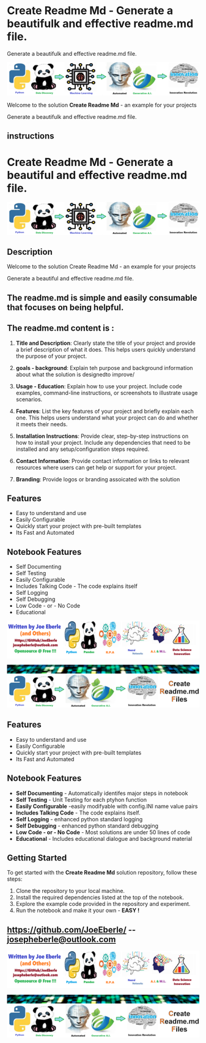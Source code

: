 
# Create Readme Md - Generate a beautifulk and effective readme.md file.
Generate a beautifulk and effective readme.md file.

![Image image_filename](code.png)

Welcome to the solution **Create Readme Md** - an example for your projects

Generate a beautifulk and effective readme.md file.
## instructions 
# Create Readme Md - Generate a beautiful  and effective readme.md file.

![Code Logo](code.png)
## Description

Welcome to the solution Create Readme Md - an example for your projects

Generate a beautiful  and effective readme.md file.

## The readme.md is simple and easily consumable that focuses on being helpful. 

## The readme.md content is :

1. **Title and Description**: Clearly state the title of your project and provide a brief description of what it does. This helps users quickly understand the purpose of your project.

2. **goals - background**: Explain teh purpose and background information about what the solution is designedto improve/

3. **Usage - Education**: Explain how to use your project. Include code examples, command-line instructions, or screenshots to illustrate usage scenarios.

4. **Features**: List the key features of your project and briefly explain each one. This helps users understand what your project can do and whether it meets their needs.

5. **Installation Instructions**: Provide clear, step-by-step instructions on how to install your project. Include any dependencies that need to be installed and any setup/configuration steps required.

6. **Contact Information**: Provide contact information or links to relevant resources where users can get help or support for your project.

7. **Branding**: Provide logos  or branding  assoicated with the solution
    
## Features
- Easy to understand and use  
- Easily Configurable 
- Quickly start your project with pre-built templates
- Its Fast and Automated
    
## Notebook Features
- Self Documenting 
- Self Testing 
- Easily Configurable
- Includes Talking Code - The code explains itself
- Self Logging 
- Self Debugging 
- Low Code - or - No Code
- Educational 
    
![Code Logo](developer.png)

![Code Logo](brand.png)
    <br>
![Image image_filename](sample.png)

## Features
- Easy to understand and use  
- Easily Configurable 
- Quickly start your project with pre-built templates
- Its Fast and Automated

## Notebook Features
- **Self Documenting** - Automatically identifes major steps in notebook 
- **Self Testing** - Unit Testing for each ptyhon function
- **Easily Configurable** -easily modifyable with config.INI name value pairs
- **Includes Talking Code** - The code explains itself.
- **Self Logging** - enhanced python standard logging   
- **Self Debugging** - enhanced python standard debugging
- **Low Code - or - No Code** - Most solutions are under 50 lines of code
- **Educational** - Includes educational dialogue and background material
    
## Getting Started
To get started with the **Create Readme Md** solution repository, follow these steps:
1. Clone the repository to your local machine.
2. Install the required dependencies listed at the top of the notebook.
3. Explore the example code provided in the repository and experiment.
4. Run the notebook and make it your own - **EASY !**
    
## https://github.com/JoeEberle/ -- josepheberle@outlook.com 
    
![Developer](developer.png)

![Brand](brand.png)
    ![additional_image](create_readme_md.png)  <br>